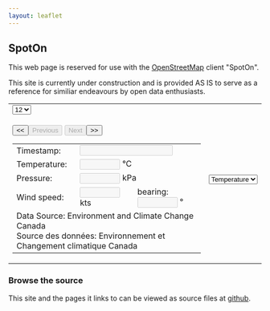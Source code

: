```yaml
---
layout: leaflet
---
```

## SpotOn

This web page is reserved for use with the  [OpenStreetMap](https://www.openstreetmap.org/#map=3/71.34/-96.82) client "SpotOn".

This site is currently under construction and is provided AS IS to serve as a reference for similiar endeavours by open data enthusiasts.

<table border="0"><tbody>
<tr><td style="width:640px">
    <form name="analyze" id="analyze" action="analyze.html" method="GET">
        <select name="pagesize" id="pagesize"><option value="12">12</option><option value="24">24</option><option value="48">48</option></select>
        <div name="stations" id="stations"></div><br />
        <input id = "firstpage" name="firstpage" type="button" value="&lt;&lt;" /><input id = "formerpage" name="formerpage" type="button" disabled="1" value="Previous" />
        <input id = "nextpage" name="nextpage" type="button" value="Next" disabled="1" /><input id = "lastpage" name="lastpage" type="button" value="&gt;&gt;" />
    <p />
    <table border="0"><tbody>
    <tr><td>Timestamp: </td><td colspan="2"><input  id="X" name="X" disabled="1" readonly="1" value="" /> </td></tr>
    <tr><td>Temperature: </td><td colspan="2"><input style="max-width:6em" id="T" name="T" disabled="1" readonly="1" value="" /> &deg;C</td></tr>
    <tr><td >Pressure: </td><td colspan="2"><input style="max-width:6em" id="P" name="P" disabled="1" readonly="1" value="" /> kPa</td></tr>
    <tr><td>Wind speed: </td><td><input style="max-width:6em" id="Ws" name="Ws" disabled="1" readonly="1" value="" /> kts
    </td><td>bearing: <input style="max-width:6em" id="Wb" name="Wb" disabled="1" readonly="1" value="" /> &deg;</td></tr>
    <tr><td colspan="3">Data Source: Environment and Climate Change Canada<br />
    Source des données: Environnement et Changement climatique Canada</td></tr>
    </tbody></table>
    <input type="hidden" id="csv" name="csv" disabled="1" readonly="1" style="display:'none';" value="" />
</form>
</td><td>
    <form name="visualize" id="visualize" action="visualize.html" method="GET">
    <select name="field" id="field"><option value="T" selected="1">Temperature</option><option value="P">Pressure</option><option value="W">Wind</option></select>
    <div id="graphs"></div>
</form>
</td></tr>
</tbody></table>

<script>
// proj4.defs("urn:ogc:def:crs:EPSG::26915", "+proj=utm +zone=15 +ellps=GRS80 +datum=NAD83 +units=m +no_defs");
proj4.defs("urn:ogc:def:crs:OGC:1.3:CRS84", "+proj=longlat +ellps=WGS84 +datum=WGS84 +no_defs");
    
var map = L.map('map').setView([47.54, -54.47], 13);

L.tileLayer('https://{s}.tile.openstreetmap.org/{z}/{x}/{y}.png', {
    attribution: 'Data &copy; <a href="https://www.openstreetmap.org/copyright">OpenStreetMap</a> contributors'
}).addTo(map);

//L.marker([47.54, -54.47]).addTo(map).bindPopup('Start here').openPopup();

var popup = L.popup();
function onMapClick(e) {
  popup
    .setLatLng(e.latlng)
    .setContent("You clicked the map at " + e.latlng.toString())
    .openOn(map);
}
map.on('click', onMapClick);

var layer = L.geoJSON();
layer.addTo(map);
async function updateGeoJSON(geoJSON) {
    layer.remove();
    layer = L.Proj.geoJson(JSON.parse(geoJSON));
    layer.addTo(map);
}

</script>

<script type="text/python" src="/assets/py/spotOn.bry"></script>

### Browse the source

This site and the pages it links to can be viewed as source files at [github](https://github.com/StephenMottyNRC/StephenMottyNRC.github.io). 

